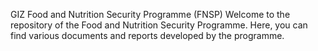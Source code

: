 GIZ Food and Nutrition Security Programme (FNSP)
Welcome to the repository of the Food and Nutrition Security Programme. Here, you can find various documents and reports developed by the programme.



